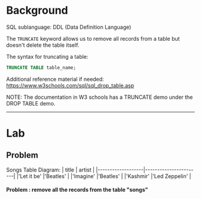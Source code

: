 # Background
SQL sublanguage: DDL (Data Definition Language)


The `TRUNCATE` keyword allows us to remove all records from a table but doesn't delete the table itself.

The syntax for truncating a table:
```sql
TRUNCATE TABLE table_name;
```
Additional reference material if needed: https://www.w3schools.com/sql/sql_drop_table.asp


NOTE: The documentation in W3 schools has a TRUNCATE demo under the DROP TABLE demo.

- - - 

# Lab

## Problem
Songs Table Diagram:
|      title        |        artist         |
|-------------------|-----------------------|
|'Let it be'        |'Beatles'              |
|'Imagine'          |'Beatles'              |
|'Kashmir'          |'Led Zeppelin'         |

#### Problem : remove all the records from the table "songs"
